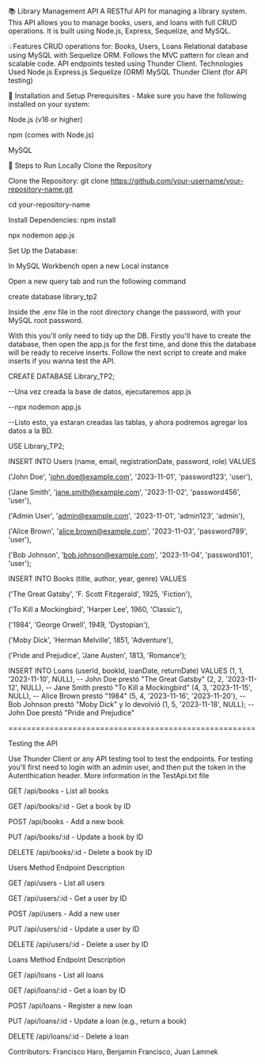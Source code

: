 📚 Library Management API A RESTful 
API for managing a library system. This API allows you to manage books, users, and loans with full CRUD operations. It is built using Node.js, Express, Sequelize, and MySQL.


💡Features CRUD operations for: Books, Users, Loans Relational database using MySQL with Sequelize ORM. Follows the MVC pattern for clean and scalable code. API endpoints tested using Thunder Client. Technologies Used Node.js Express.js Sequelize (ORM) MySQL Thunder Client (for API testing)


🔧 Installation and Setup Prerequisites - Make sure you have the following installed on your system:

Node.js (v16 or higher) 

npm (comes with Node.js) 

MySQL


🚀 Steps to Run Locally Clone the Repository

Clone the Repository: git clone https://github.com/your-username/your-repository-name.git 

cd your-repository-name

Install Dependencies: npm install 

npx nodemon app.js



Set Up the Database:

In MySQL Workbench open a new Local instance

Open a new query tab and run the following command

create database library_tp2


Inside the .env file in the root directory change the password, with your MySQL root password.


With this you'll only need to tidy up the DB. Firstly you'll have to create the database, then open the app.js for the first time, and done this the database will be ready to receive inserts. Follow the next script to create and make inserts if you wanna test the API.



CREATE DATABASE Library_TP2;


--Una vez creada la base de datos, ejecutaremos app.js

--npx nodemon app.js

--Listo esto, ya estaran creadas las tablas, y ahora podremos agregar los datos a la BD.


USE Library_TP2;


INSERT INTO Users (name, email, registrationDate, password, role) VALUES

('John Doe', 'john.doe@example.com', '2023-11-01', 'password123', 'user'),

('Jane Smith', 'jane.smith@example.com', '2023-11-02', 'password456', 'user'),

('Admin User', 'admin@example.com', '2023-11-01', 'admin123', 'admin'),

('Alice Brown', 'alice.brown@example.com', '2023-11-03', 'password789', 'user'),

('Bob Johnson', 'bob.johnson@example.com', '2023-11-04', 'password101', 'user');



INSERT INTO Books (title, author, year, genre) VALUES

('The Great Gatsby', 'F. Scott Fitzgerald', 1925, 'Fiction'),

('To Kill a Mockingbird', 'Harper Lee', 1960, 'Classic'),

('1984', 'George Orwell', 1949, 'Dystopian'),

('Moby Dick', 'Herman Melville', 1851, 'Adventure'),

('Pride and Prejudice', 'Jane Austen', 1813, 'Romance');



INSERT INTO Loans (userId, bookId, loanDate, returnDate) VALUES
(1, 1, '2023-11-10', NULL), -- John Doe prestó "The Great Gatsby"
(2, 2, '2023-11-12', NULL), -- Jane Smith prestó "To Kill a Mockingbird"
(4, 3, '2023-11-15', NULL), -- Alice Brown prestó "1984"
(5, 4, '2023-11-16', '2023-11-20'), -- Bob Johnson prestó "Moby Dick" y lo devolvió
(1, 5, '2023-11-18', NULL); -- John Doe prestó "Pride and Prejudice"



======================================================


Testing the API


Use Thunder Client or any API testing tool to test the endpoints. For testing you'll first need to login with an admin user, and then put the token in the Autenthication header. More information in the TestApi.txt file


GET /api/books - List all books 

GET /api/books/:id - Get a book by ID 

POST /api/books - Add a new book 

PUT /api/books/:id - Update a book by ID 

DELETE /api/books/:id - Delete a book by ID 

Users Method Endpoint Description

GET /api/users - List all users 

GET /api/users/:id - Get a user by ID 

POST /api/users - Add a new user 

PUT /api/users/:id - Update a user by ID 

DELETE /api/users/:id - Delete a user by ID 

Loans Method Endpoint Description 

GET /api/loans - List all loans 

GET /api/loans/:id - Get a loan by ID 

POST /api/loans - Register a new loan 

PUT /api/loans/:id - Update a loan (e.g., return a book) 

DELETE /api/loans/:id - Delete a loan



Contributors: Francisco Haro, Benjamin Francisco, Juan Lamnek
